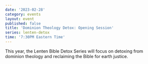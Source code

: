 ```yaml
---
date: '2023-02-28'
category: events
layout: event
published: false
title: 'Dominion Theology Detox: Opening Session'
series: lenten-detox
time: '7:30PM Eastern Time'
---
```

This year, the Lenten Bible Detox Series will focus on detoxing from dominion theology and reclaiming the Bible for earth justice.